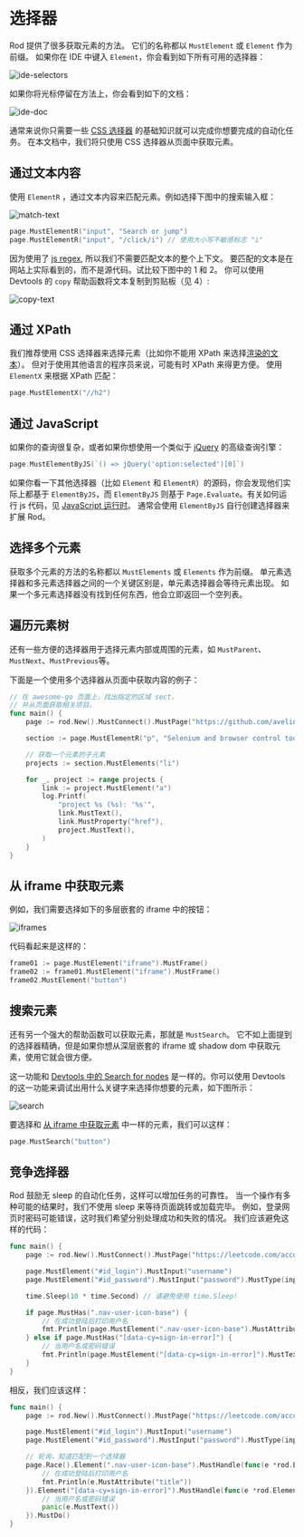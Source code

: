 # 选择器

Rod 提供了很多获取元素的方法。 它们的名称都以 `MustElement` 或 `Element` 作为前缀。 如果你在 IDE 中键入 `Element`，你会看到如下所有可用的选择器：

![ide-selectors](ide-selectors.png)

如果你将光标停留在方法上，你会看到如下的文档：

![ide-doc](ide-doc.png)

通常来说你只需要一些 [CSS 选择器](css-selector) 的基础知识就可以完成你想要完成的自动化任务。 在本文档中，我们将只使用 CSS 选择器从页面中获取元素。

## 通过文本内容

使用 `ElementR` ，通过文本内容来匹配元素。例如选择下图中的搜索输入框：

![match-text](match-text.png)

```go
page.MustElementR("input", "Search or jump")
page.MustElementR("input", "/click/i") // 使用大小写不敏感标志 "i"
```

因为使用了 [js regex](https://developer.mozilla.org/en-US/docs/Web/JavaScript/Reference/Global_Objects/RegExp), 所以我们不需要匹配文本的整个上下文。 要匹配的文本是在网站上实际看到的，而不是源代码。试比较下图中的 1 和 2。 你可以使用 Devtools 的 `copy` 帮助函数将文本复制到剪贴板（见 4）:

![copy-text](copy-text.png)

## 通过 XPath

我们推荐使用 CSS 选择器来选择元素（比如你不能用 XPath 来选择[渲染的文本](https://stackoverflow.com/questions/51992258/xpath-to-find-pseudo-element-after-in-side-a-div-element-with-out-any-content/51993454)）。 但对于使用其他语言的程序员来说，可能有时 XPath 来得更方便。 使用 `ElementX` 来根据 XPath 匹配：

```go
page.MustElementX("//h2")
```

## 通过 JavaScript

如果你的查询很复杂，或者如果你想使用一个类似于 [jQuery](https://jquery.com/) 的高级查询引擎：

```go
page.MustElementByJS(`() => jQuery('option:selected')[0]`)
```

如果你看一下其他选择器（比如 `Element` 和 `ElementR`）的源码，你会发现他们实际上都基于 `ElementByJS`，而 `ElementByJS` 则基于 `Page.Evaluate`。有关如何运行 js 代码，见 [JavaScript 运行时](/javascript-runtime.md)。 通常会使用 `ElementByJS` 自行创建选择器来扩展 Rod。

## 选择多个元素

获取多个元素的方法的名称都以 `MustElements` 或 `Elements` 作为前缀。 单元素选择器和多元素选择器之间的一个关键区别是，单元素选择器会等待元素出现。 如果一个多元素选择器没有找到任何东西，他会立即返回一个空列表。

## 遍历元素树

还有一些方便的选择器用于选择元素内部或周围的元素，如 `MustParent`、`MustNext`、`MustPrevious`等。

下面是一个使用多个选择器从页面中获取内容的例子：

```go
// 在 awesome-go 页面上，找出指定的区域 sect，
// 并从页面获取相关项目。
func main() {
    page := rod.New().MustConnect().MustPage("https://github.com/avelino/awesome-go")

    section := page.MustElementR("p", "Selenium and browser control tools").MustNext()

    // 获取一个元素的子元素
    projects := section.MustElements("li")

    for _, project := range projects {
        link := project.MustElement("a")
        log.Printf(
            "project %s (%s): '%s'",
            link.MustText(),
            link.MustProperty("href"),
            project.MustText(),
        )
    }
}
```

## 从 iframe 中获取元素

例如，我们需要选择如下的多层嵌套的 iframe 中的按钮：

![iframes](iframes.png)

代码看起来是这样的：

```go
frame01 := page.MustElement("iframe").MustFrame()
frame02 := frame01.MustElement("iframe").MustFrame()
frame02.MustElement("button")
```

## 搜索元素

还有另一个强大的帮助函数可以获取元素，那就是 `MustSearch`。 它不如上面提到的选择器精确，但是如果你想从深层嵌套的 iframe 或 shadow dom 中获取元素，使用它就会很方便。

这一功能和 [Devtools 中的 Search for nodes](https://developers.google.com/web/tools/chrome-devtools/dom#search) 是一样的。你可以使用 Devtools 的这一功能来调试出用什么关键字来选择你想要的元素，如下图所示：

![search](search.png)

要选择和 [从 iframe 中获取元素](#get-elements-from-iframes) 中一样的元素，我们可以这样：

```go
page.MustSearch("button")
```

## 竞争选择器

Rod 鼓励无 sleep 的自动化任务，这样可以增加任务的可靠性。 当一个操作有多种可能的结果时，我们不使用 sleep 来等待页面跳转或加载完毕。 例如，登录网页时密码可能错误，这时我们希望分别处理成功和失败的情况。 我们应该避免这样的代码：

```go
func main() {
    page := rod.New().MustConnect().MustPage("https://leetcode.com/accounts/login/")

    page.MustElement("#id_login").MustInput("username")
    page.MustElement("#id_password").MustInput("password").MustType(input.Enter)

    time.Sleep(10 * time.Second) // 请避免使用 time.Sleep!

    if page.MustHas(".nav-user-icon-base") {
        // 在成功登陆后打印用户名
        fmt.Println(page.MustElement(".nav-user-icon-base").MustAttribute("title"))
    } else if page.MustHas("[data-cy=sign-in-error]") {
        // 当用户名或密码错误
        fmt.Println(page.MustElement("[data-cy=sign-in-error]").MustText())
    }
}
```

相反，我们应该这样：

```go
func main() {
    page := rod.New().MustConnect().MustPage("https://leetcode.com/accounts/login/")

    page.MustElement("#id_login").MustInput("username")
    page.MustElement("#id_password").MustInput("password").MustType(input.Enter)

    // 轮询，知道匹配到一个选择器
    page.Race().Element(".nav-user-icon-base").MustHandle(func(e *rod.Element) {
        // 在成功登陆后打印用户名
        fmt.Println(e.MustAttribute("title"))
    }).Element("[data-cy=sign-in-error]").MustHandle(func(e *rod.Element) {
        // 当用户名或密码错误
        panic(e.MustText())
    }).MustDo()
}
```
